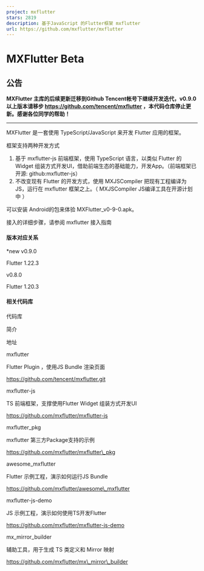 ```yaml
---
project: mxflutter
stars: 2819
description: 基于JavaScript 的Flutter框架 mxflutter
url: https://github.com/mxflutter/mxflutter
---
```


MXFlutter Beta
==============

公告
--

**MXFlutter 主库的后续更新迁移到Github Tencent帐号下继续开发迭代，v0.9.0以上版本请移步 https://github.com/tencent/mxflutter ，本代码仓库停止更新。感谢各位同学的帮助！**

* * *

MXFlutter 是一套使用 TypeScript/JavaScript 来开发 Flutter 应用的框架。

框架支持两种开发方式

1.  基于 mxflutter-js 前端框架，使用 TypeScript 语言，以类似 Flutter 的 Widget 组装方式开发UI，借助前端生态的基础能力，开发App。（前端框架已开源: github:mxflutter-js）
2.  不改变现有 Flutter 的开发方式，使用 MXJSCompiler 把现有工程编译为JS，运行在 mxflutter 框架之上。（ MXJSCompiler JS编译工具在开源计划中 ）

可以安装 Android的包来体验 MXFlutter\_v0-9-0.apk。

接入的详细步骤，请参阅 mxflutter 接入指南

#### 版本对应关系

\*new v0.9.0

Flutter 1.22.3

v0.8.0

Flutter 1.20.3

#### 相关代码库

代码库

简介

地址

mxflutter

Flutter Plugin ，使用JS Bundle 渲染页面

https://github.com/tencent/mxflutter.git

mxflutter-js

TS 前端框架，支撑使用Flutter Widget 组装方式开发UI

https://github.com/mxflutter/mxflutter-js

mxflutter\_pkg

mxflutter 第三方Package支持的示例

https://github.com/mxflutter/mxflutter\_pkg

awesome\_mxflutter

Flutter 示例工程，演示如何运行JS Bundle

https://github.com/mxflutter/awesome\_mxflutter

mxflutter-js-demo

JS 示例工程，演示如何使用TS开发Flutter

https://github.com/mxflutter/mxflutter-js-demo

mx\_mirror\_builder

辅助工具，用于生成 TS 类定义和 Mirror 映射

https://github.com/mxflutter/mx\_mirror\_builder
